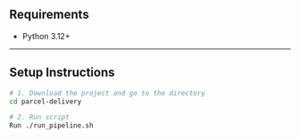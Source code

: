 ## Requirements

- Python 3.12+
---

## Setup Instructions

```bash
# 1. Download the project and go to the directory
cd parcel-delivery

# 2. Run script
Run ./run_pipeline.sh